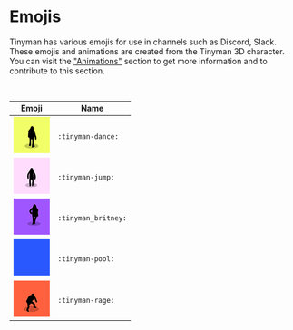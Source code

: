 # Emojis
Tinyman has various emojis for use in channels such as Discord, Slack. These emojis and animations are created from the Tinyman 3D character. You can visit the ["Animations"](../Animations) section to get more information and to contribute to this section.

&nbsp;

| Emoji | Name |
| ----------- | ----------- |
| ![Tinyman Dance](./tinyman_dance.gif) | `:tinyman-dance:` | 
| ![Tinyman Jump](./tinyman_jump.gif) | `:tinyman-jump:` | 
| ![Tinyman Britney](./tinyman_britney.gif) | `:tinyman_britney:` | 
| ![Tinyman Pool](./tinyman_pool.gif) | `:tinyman-pool:` | 
| ![Tinyman Rage](./tinyman_rage.gif) | `:tinyman-rage:` | 


